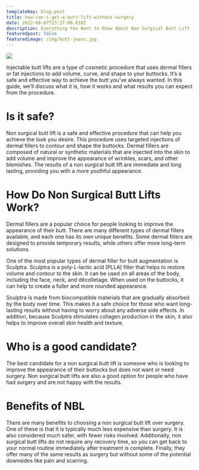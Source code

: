 ```yaml
---
templateKey: blog-post
title: how-can-i-get-a-butt-lift-without-surgery
date: 2022-08-07T23:37:08.618Z
description: Everything You Want to Know About Non Surgical Butt Lift
featuredpost: false
featuredimage: /img/butt-jeans.jpg
---
```

<!--StartFragment-->

![](/img/butt-jeans.jpg)

Injectable butt lifts are a type of cosmetic procedure that uses dermal fillers or fat injections to add volume, curve, and shape to your buttocks. It’s a safe and effective way to achieve the butt you’ve always wanted. In this guide, we’ll discuss what it is, how it works and what results you can expect from the procedure.



# Is it safe?

Non surgical butt lift is a safe and effective procedure that can help you achieve the look you desire. This procedure uses targeted injections of dermal fillers to contour and shape the buttocks. Dermal fillers are composed of natural or synthetic materials that are injected into the skin to add volume and improve the appearance of wrinkles, scars, and other blemishes. The results of a non surgical butt lift are immediate and long lasting, providing you with a more youthful appearance.



# How Do Non Surgical Butt Lifts Work?

Dermal fillers are a popular choice for people looking to improve the appearance of their butt. There are many different types of dermal fillers available, and each one has its own unique benefits. Some dermal fillers are designed to provide temporary results, while others offer more long-term solutions.

One of the most popular types of dermal filler for butt augmentation is Sculptra. Sculptra is a poly-L-lactic acid (PLLA) filler that helps to restore volume and contour to the skin. It can be used on all areas of the body, including the face, neck, and décolletage. When used on the buttocks, it can help to create a fuller and more rounded appearance.

Sculptra is made from biocompatible materials that are gradually absorbed by the body over time. This makes it a safe choice for those who want long-lasting results without having to worry about any adverse side effects. In addition, because Sculptra stimulates collagen production in the skin, it also helps to improve overall skin health and texture.



# Who is a good candidate?

The best candidate for a non surgical butt lift is someone who is looking to improve the appearance of their buttocks but does not want or need surgery. Non surgical butt lifts are also a good option for people who have had surgery and are not happy with the results.



# Benefits of NBL

There are many benefits to choosing a non surgical butt lift over surgery. One of these is that it is typically much less expensive than surgery. It is also considered much safer, with fewer risks involved. Additionally, non surgical butt lifts do not require any recovery time, so you can get back to your normal routine immediately after treatment is complete. Finally, they offer many of the same results as surgery but without some of the potential downsides like pain and scarring.

<!--EndFragment-->